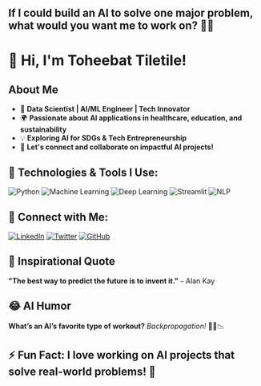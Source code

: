 ## **If I could build an AI to solve one major problem, what would you want me to work on?** 💭💡

# 👋 Hi, I'm Toheebat Tiletile!

## About Me
- 🔬 **Data Scientist | AI/ML Engineer | Tech Innovator**
- 🌍 **Passionate about AI applications in healthcare, education, and sustainability**
- 💡 **Exploring AI for SDGs & Tech Entrepreneurship**
- 🔗 **Let's connect and collaborate on impactful AI projects!**

## 🚀 Technologies & Tools I Use:

![Python](https://img.shields.io/badge/Python-3776AB?style=for-the-badge&logo=python&logoColor=white)
![Machine Learning](https://img.shields.io/badge/Machine%20Learning-%23F7931E.svg?style=for-the-badge&logoColor=white)
![Deep Learning](https://img.shields.io/badge/Deep%20Learning-%23FF6F00.svg?style=for-the-badge&logo=tensorflow&logoColor=white)
![Streamlit](https://img.shields.io/badge/Streamlit-FF4B4B?style=for-the-badge&logo=streamlit&logoColor=white)
![NLP](https://img.shields.io/badge/Natural%20Language%20Processing-%23339933.svg?style=for-the-badge&logoColor=white)

## 🔗 Connect with Me:
[![LinkedIn](https://img.shields.io/badge/LinkedIn-0A66C2?style=for-the-badge&logo=linkedin&logoColor=white)](https://www.linkedin.com/in/toheebat-tiletile)
[![Twitter](https://img.shields.io/badge/Twitter-1DA1F2?style=for-the-badge&logo=twitter&logoColor=white)](https://twitter.com/yourprofile)
[![GitHub](https://img.shields.io/badge/GitHub-100000?style=for-the-badge&logo=github&logoColor=white)](https://github.com/TiletileToheebat)

## 🌟 Inspirational Quote
**"The best way to predict the future is to invent it."** – Alan Kay

## 😂 AI Humor
**What’s an AI’s favorite type of workout?**
*Backpropagation!* 💪🏾📉

## ⚡ **Fun Fact:** I love working on AI projects that solve real-world problems! 🚀


<!---
TiletileToheebat/TiletileToheebat is a ✨ special ✨ repository because its `README.md` (this file) appears on your GitHub profile.
You can click the Preview link to take a look at your changes.
--->
